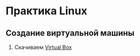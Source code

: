 # Практика Linux

## Создание виртуальной машины
1. Скачиваем [Virtual Box](https://www.virtualbox.org/)
